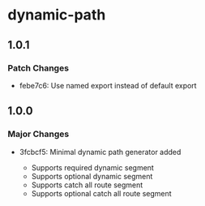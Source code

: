 # dynamic-path

## 1.0.1

### Patch Changes

- febe7c6: Use named export instead of default export

## 1.0.0

### Major Changes

- 3fcbcf5: Minimal dynamic path generator added

  - Supports required dynamic segment
  - Supports optional dynamic segment
  - Supports catch all route segment
  - Supports optional catch all route segment
